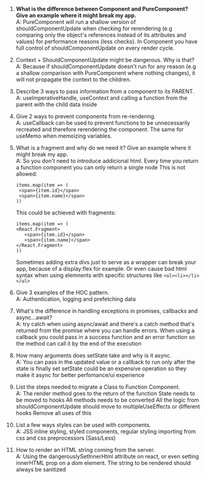 1. **What is the difference between Component and PureComponent?
   Give an example where it might break my app.**\
   A: PureComponent will run a shallow version of shouldComponentUpdate when checking for rerendering (e.g comparing only the object's references instead of its attributes and values) for performance reasons (less checks). In Component you have full control of shouldComponentUpdate on every render cycle.

2. Context + ShouldComponentUpdate might be dangerous. Why is
   that?\
   A: Because if shouldComponentUpdate doesn't run for any reason (e.g a shallow comparison with PureComponent where nothing changes), it will not propagate the context to the children.

3. Describe 3 ways to pass information from a component to its
   PARENT.\
   A: useImperativeHandle, useContext and calling a function from the parent with the child data inside

4. Give 2 ways to prevent components from re-rendering.\
   A: useCallback can be used to prevent functions to be unnecessarily recreated and therefore rerendering the component. The same for useMemo when memoizing variables.

5. What is a fragment and why do we need it? Give an example where it
   might break my app.\
   A: So you don't need to introduce addicional html. Every time you return a function component you can only return a single node This is not allowed:

   ```
   items.map(item => (
    <span>{item.id}</span>
    <span>{item.name}</span>
   ))
   ```

   This could be achieved with fragments:

   ```
   items.map(item => (
   <React.Fragment>
      <span>{item.id}</span>
      <span>{item.name}</span>
   </React.Fragment>
   ))
   ```

   Sometimes adding extra divs just to serve as a wrapper can break your app, because of a display:flex for example. Or even cause bad html syntax when using
   elemnents with specific structures like `<ul><li></li></ul>`

6. Give 3 examples of the HOC pattern.\
   A: Authentication, logging and prefetching data

7. What's the difference in handling exceptions in promises,
   callbacks and async...await?\
   A: try catch when using async/await and there's a catch method that's returned from the promise where you
   can handle errors. When using a callback you could pass in a success function and an error function so the method
   can call it by the end of the execution

8. How many arguments does setState take and why is it async.\
   A: You can pass in the updated value or a callback to run only after the state is finally set
   setState could be an expensive operation so they make it async for better perfomance/ui experience

9. List the steps needed to migrate a Class to Function
   Component.\
   A: The render method goes to the return of the function
   State needs to be moved to hooks
   All methods needs to be converted
   All the logic from shouldComponentUpdate should move to multipleUseEffects or different hooks
   Remove all uses of this

10. List a few ways styles can be used with components.\
    A: JSS inline styling, styled components, regular styling importing from css and css preprocessors (Sass/Less)

11. How to render an HTML string coming from the server.\
    A: Using the dangerouslySetInnerHtml attribute on react, or even setting innerHTML prop on a dom element.
    The string to be rendered should always be sanitized
